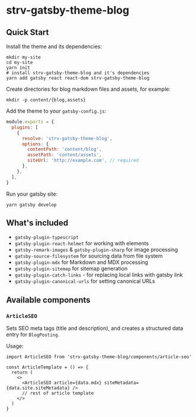 # strv-gatsby-theme-blog

## Quick Start

Install the theme and its dependencies:

```shell
mkdir my-site
cd my-site
yarn init
# install strv-gatsby-theme-blog and it's dependencies
yarn add gatsby react react-dom strv-gatsby-theme-blog
```

Create directories for blog markdown files and assets, for example:

```shell
mkdir -p content/{blog,assets}
```

Add the theme to your `gatsby-config.js`:

```javascript
module.exports = {
  plugins: [
    {
      resolve: 'strv-gatsby-theme-blog',
      options: {
        contentPath: 'content/blog',
        assetPath: 'content/assets',
        siteUrl: 'http://example.com', // required
      },
    },
  ],
}
```

Run your gatsby site:

```shell
yarn gatsby develop
```

## What's included

- `gatsby-plugin-typescript`
- `gatsby-plugin-react-helmet` for working with <head> elements
- `gatsby-remark-images` & `gatsby-plugin-sharp` for image processing
- `gatsby-source-filesystem` for sourcing data from file system
- `gatsby-plugin-mdx` for Markdown and MDX processing
- `gatsby-plugin-sitemap` for sitemap generation
- `gatsby-plugin-catch-links` - for replacing local links with gatsby link
- `gatsby-plugin-canonical-urls` for setting canonical URLs

## Available components

### `ArticleSEO`

Sets SEO meta tags (title and description), and creates a structured data entry for `BlogPosting`.

Usage:

```tsx
import ArticleSEO from 'strv-gatsby-theme-blog/components/article-seo'

const ArticleTemplate = () => {
  return (
    <>
      <ArticleSEO article={data.mdx} siteMetadata={data.site.siteMetadata} />
      // rest of article template
    </>
  )
}
```
